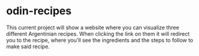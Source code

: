 # odin-recipes

This current project will show a website where you can visualize three different Argentinian recipes. When clicking the link on them it will redirect you to the recipe, where you'll see the ingredients and the steps to follow to make said recipe.